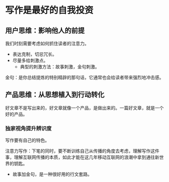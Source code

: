 # 写作是最好的自我投资

## 用户思维：影响他人的前提

我们时刻需要考虑如何抓住读者的注意力。

- 表达克制，切忌冗长。
- 尽量多给刺激点。
  - 典型的刺激方法：故事刺激，金句刺激。

金句：是你总结提炼的特别精辟的那句话，它通常也会给读者带来强烈地冲击感。

## 产品思维：从思想植入到行动转化

好文章不是写出来的，好文章就像一个产品，是做出来的。一篇好文章，就是一个好的产品。

### 独家视角提升辨识度

写作要有自己的特色。

注意力写作：下笔的同时，要不断训练自己从传播的角度去考虑，理解写作这件事，理解互联网传播的本质，如此才能在这几年移动互联网的浪潮中拿到通往新世界的钥匙。

- 故事加金句，是一种很好用的行文套路。
